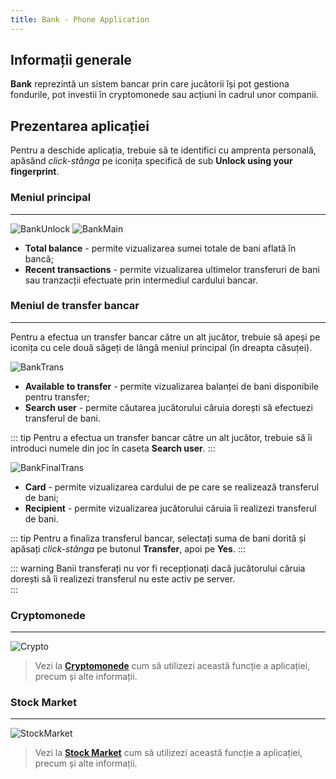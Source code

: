 ```yaml
---
title: Bank - Phone Application
---
```


## Informații generale

**Bank** reprezintă un sistem bancar prin care jucătorii își pot gestiona fondurile, pot investii în cryptomonede sau acțiuni în cadrul unor companii.

## Prezentarea aplicației

Pentru a deschide aplicația, trebuie să te identifici cu amprenta personală, apăsând *click-stânga* pe iconița specifică de sub **Unlock using your fingerprint**. 

### Meniul principal

---

<Image src="https://i.imgur.com/UKeYzEu.png" alt="BankUnlock" /> 
<Image src="https://i.imgur.com/OzJfsCv.png" alt="BankMain" />  

- **Total balance** - permite vizualizarea sumei totale de bani aflată în bancă;
- **Recent transactions** - permite vizualizarea ultimelor transferuri de bani sau tranzacții efectuate prin intermediul cardului bancar. 

### Meniul de transfer bancar

---

Pentru a efectua un transfer bancar către un alt jucător, trebuie să apeși pe iconița cu cele două săgeți de lângă meniul principal (în dreapta căsuței). 

<Image src="https://i.imgur.com/60sd950.png" alt="BankTrans" />  

- **Available to transfer** - permite vizualizarea balanței de bani disponibile pentru transfer; 
- **Search user** - permite căutarea jucătorului căruia dorești să efectuezi transferul de bani. 

::: tip
Pentru a efectua un transfer bancar către un alt jucător, trebuie să îi introduci numele din joc în caseta **Search user**. 
::: 

<Image src="https://i.imgur.com/m4OeSaQ.png" alt="BankFinalTrans" /> 

- **Card** - permite vizualizarea cardului de pe care se realizează transferul de bani; 
- **Recipient** - permite vizualizarea jucătorului căruia îi realizezi transferul de bani. 

::: tip
Pentru a finaliza transferul bancar, selectați suma de bani dorită și apăsați *click-stânga* pe butonul **Transfer**, apoi pe **Yes**. 
::: 

::: warning
Banii transferați nu vor fi recepționați dacă jucătorului căruia dorești să îi realizezi transferul nu este activ pe server.  
::: 

### Cryptomonede

---

<Image src="https://i.imgur.com/SM2WVEq.png" alt="Crypto" /> 

> Vezi la [**Cryptomonede**](../../../economy/crypto) cum să utilizezi această funcție a aplicației, precum și alte informații.

### Stock Market

---

<Image src="https://i.imgur.com/p6mHT3J.png" alt="StockMarket" /> 
  
> Vezi la [**Stock Market**](../../../economy/stock-market) cum să utilizezi această funcție a aplicației, precum și alte informații. 